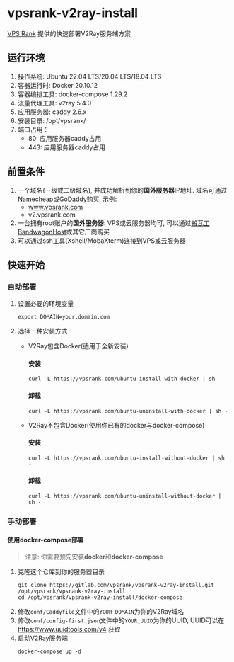 # vpsrank-v2ray-install

[VPS Rank](https://vpsrank.com) 提供的快速部署V2Ray服务端方案

## 运行环境

1. 操作系统: Ubuntu 22.04 LTS/20.04 LTS/18.04 LTS
2. 容器运行时: Docker 20.10.12
3. 容器编排工具: docker-compose 1.29.2
4. 流量代理工具: v2ray 5.4.0
5. 应用服务器: caddy 2.6.x
6. 安装目录: /opt/vpsrank/
7. 端口占用：
   - 80: 应用服务器caddy占用
   - 443: 应用服务器caddy占用

## 前置条件

1. 一个域名(一级或二级域名), 并成功解析到你的**国外服务器**IP地址. 域名可通过[Namecheap](https://www.namecheap.com/domains/)或[GoDaddy](https://dcc.godaddy.com/domains)购买, 示例:
   - www.vpsrank.com
   - v2.vpsrank.com
2. 一台拥有root账户的**国外服务器**: VPS或云服务器均可, 可以通过[搬瓦工 BandwagonHost](https://bwh81.net/aff.php?aff=66695)或其它厂商购买
3. 可以通过ssh工具(Xshell/MobaXterm)连接到VPS或云服务器

## 快速开始

### 自动部署

1. 设置必要的环境变量
    ```
   export DOMAIN=your.domain.com
   ```
2. 选择一种安装方式
   -  V2Ray包含Docker(适用于全新安装)
      #### 安装
   
      ```
      curl -L https://vpsrank.com/ubuntu-install-with-docker | sh -
      ```
   
      #### 卸载
   
      ```
      curl -L https://vpsrank.com/ubuntu-uninstall-with-docker | sh -
      ```

   - V2Ray不包含Docker(使用你已有的docker与docker-compose)
      #### 安装
      ```
      curl -L https://vpsrank.com/ubuntu-install-without-docker | sh -
      ```
   
      #### 卸载
   
      ```
      curl -L https://vpsrank.com/ubuntu-uninstall-without-docker | sh -
      ```

### 手动部署

#### 使用docker-compose部署

> 注意: 你需要预先安装**docker**和**docker-compose**

1. 克隆这个仓库到你的服务器目录
   ```
   git clone https://gitlab.com/vpsrank/vpsrank-v2ray-install.git /opt/vpsrank/vpsrank-v2ray-install
   cd /opt/vpsrank/vpsrank-v2ray-install/docker-compose
   ```
2. 修改`conf/Caddyfile`文件中的`YOUR_DOMAIN`为你的V2Ray域名
3. 修改`conf/config-first.json`文件中的`YOUR_UUID`为你的UUID, UUID可以在 https://www.uuidtools.com/v4 获取
4. 启动V2Ray服务端
   ```
   docker-compose up -d
   ```
